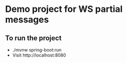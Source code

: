 # Demo project for WS partial messages

## To run the project

- ./mvnw spring-boot:run
- Visit http://localhost:8080